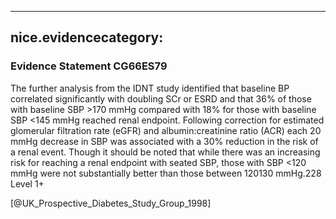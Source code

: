 
---
nice.evidencecategory: 
---

### Evidence Statement CG66ES79
The further analysis from the IDNT study identified that baseline BP correlated significantly with
doubling SCr or ESRD and that 36% of those with baseline SBP >170 mmHg compared with 18%
for those with baseline SBP <145 mmHg reached renal endpoint. Following correction for
estimated glomerular filtration rate (eGFR) and albumin:creatinine ratio (ACR) each 20 mmHg
decrease in SBP was associated with a 30% reduction in the risk of a renal event. Though it should
be noted that while there was an increasing risk for reaching a renal endpoint with seated SBP,
those with SBP <120 mmHg were not substantially better than those between 120130 mmHg.228
Level 1+

[@UK_Prospective_Diabetes_Study_Group_1998]

